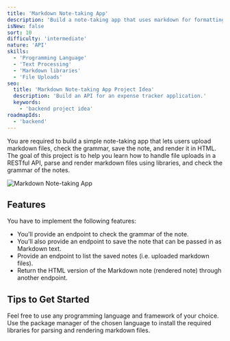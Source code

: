 ```yaml
---
title: 'Markdown Note-taking App'
description: 'Build a note-taking app that uses markdown for formatting.'
isNew: false
sort: 10
difficulty: 'intermediate'
nature: 'API'
skills:
  - 'Programming Language'
  - 'Text Processing'
  - 'Markdown libraries'
  - 'File Uploads'
seo:
  title: 'Markdown Note-taking App Project Idea'
  description: 'Build an API for an expense tracker application.'
  keywords:
    - 'backend project idea'
roadmapIds:
  - 'backend'
---
```


You are required to build a simple note-taking app that lets users upload markdown files, check the grammar, save the note, and render it in HTML. The goal of this project is to help you learn how to handle file uploads in a RESTful API, parse and render markdown files using libraries, and check the grammar of the notes.

![Markdown Note-taking App](https://assets.roadmap.sh/guest/markdown-note-taking-app-tymi3.png)

## Features

You have to implement the following features:

- You’ll provide an endpoint to check the grammar of the note.
- You’ll also provide an endpoint to save the note that can be passed in as Markdown text.
- Provide an endpoint to list the saved notes (i.e. uploaded markdown files).
- Return the HTML version of the Markdown note (rendered note) through another endpoint.

## Tips to Get Started

Feel free to use any programming language and framework of your choice. Use the package manager of the chosen language to install the required libraries for parsing and rendering markdown files.
